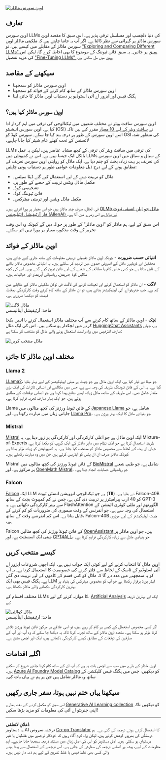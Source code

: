<!--
CO_OP_TRANSLATOR_METADATA:
{
  "original_hash": "a2a83aac52158c23161046cbd13faa2b",
  "translation_date": "2025-10-17T13:09:17+00:00",
  "source_file": "16-open-source-models/README.md",
  "language_code": "ur"
}
-->
[![اوپن سورس ماڈلز](../../../translated_images/16-lesson-banner.6b56555e8404fda1716382db4832cecbe616ccd764de381f0af6cfd694d05f74.ur.png)](https://youtu.be/CuICgfuHFSg?si=x8SpFRUsIxM9dohN)

## تعارف

اوپن سورس LLMs کی دنیا دلچسپ اور مسلسل ترقی پذیر ہے۔ اس سبق کا مقصد اوپن سورس ماڈلز پر گہرائی سے نظر ڈالنا ہے۔ اگر آپ یہ جاننا چاہتے ہیں کہ ملکیتی ماڈلز اوپن سورس ماڈلز کے مقابلے میں کیسے ہیں، تو ["Exploring and Comparing Different LLMs" سبق](../02-exploring-and-comparing-different-llms/README.md?WT.mc_id=academic-105485-koreyst) پر جائیں۔ یہ سبق فائن ٹیوننگ کے موضوع کا بھی احاطہ کرے گا، لیکن اس کی مزید تفصیل ["Fine-Tuning LLMs" سبق](../18-fine-tuning/README.md?WT.mc_id=academic-105485-koreyst) میں مل سکتی ہے۔

## سیکھنے کے مقاصد

- اوپن سورس ماڈلز کو سمجھنا
- اوپن سورس ماڈلز کے ساتھ کام کرنے کے فوائد کو سمجھنا
- ہگنگ فیس اور ایزور اے آئی اسٹوڈیو پر دستیاب اوپن ماڈلز کا جائزہ لینا

## اوپن سورس ماڈلز کیا ہیں؟

اوپن سورس سافٹ ویئر نے مختلف شعبوں میں ٹیکنالوجی کی ترقی میں اہم کردار ادا کیا ہے۔ اوپن سورس انیشیٹو (OSI) نے [سافٹ ویئر کے لیے 10 معیار](https://web.archive.org/web/20241126001143/https://opensource.org/osd?WT.mc_id=academic-105485-koreyst) مقرر کیے ہیں تاکہ اسے اوپن سورس کے طور پر درجہ بند کیا جا سکے۔ سورس کوڈ کو OSI کی منظور شدہ لائسنس کے تحت کھلے عام شیئر کیا جانا چاہیے۔

LLMs کی ترقی میں سافٹ ویئر کی ترقی کے کچھ مشابہ عناصر ہیں، لیکن یہ عمل بالکل ایک جیسا نہیں ہے۔ اس نے کمیونٹی میں LLMs کے سیاق و سباق میں اوپن سورس کی تعریف پر بہت زیادہ بحث کو جنم دیا ہے۔ ایک ماڈل کو روایتی اوپن سورس تعریف کے مطابق ہونے کے لیے درج ذیل معلومات عوامی طور پر دستیاب ہونی چاہئیں:

- ماڈل کو تربیت دینے کے لیے استعمال کیے گئے ڈیٹا سیٹس۔
- مکمل ماڈل ویٹس تربیت کے حصے کے طور پر۔
- تشخیصی کوڈ۔
- فائن ٹیوننگ کوڈ۔
- مکمل ماڈل ویٹس اور تربیتی میٹرکس۔

فی الحال، صرف چند ماڈلز ہیں جو اس معیار پر پورا اترتے ہیں۔ [OLMo ماڈل جو ایلن انسٹی ٹیوٹ فار آرٹیفیشل انٹیلیجنس (AllenAI) نے بنایا ہے](https://huggingface.co/allenai/OLMo-7B?WT.mc_id=academic-105485-koreyst) اس زمرے میں آتا ہے۔

اس سبق کے لیے، ہم ماڈلز کو "اوپن ماڈلز" کے طور پر حوالہ دیں گے کیونکہ وہ اس وقت تحریر کے وقت مذکورہ معیار پر پورا نہیں اتر سکتے۔

## اوپن ماڈلز کے فوائد

**انتہائی حسب ضرورت** - چونکہ اوپن ماڈلز تفصیلی تربیتی معلومات کے ساتھ جاری کیے جاتے ہیں، محققین اور ڈویلپرز ماڈل کے اندرونی حصوں میں ترمیم کر سکتے ہیں۔ یہ انتہائی مخصوص ماڈلز بنانے کے قابل بناتا ہے جو کسی خاص کام یا مطالعہ کے شعبے کے لیے فائن ٹیون کیے گئے ہوں۔ اس کی کچھ مثالیں کوڈ جنریشن، ریاضیاتی آپریشنز اور حیاتیات ہیں۔

**لاگت** - ان ماڈلز کو استعمال کرنے اور تعینات کرنے کی لاگت فی ٹوکن ملکیتی ماڈلز کے مقابلے میں کم ہے۔ جب جنریٹو اے آئی ایپلیکیشنز بناتے ہیں، تو ان ماڈلز کے ساتھ کام کرتے وقت کارکردگی بمقابلہ قیمت کو دیکھنا ضروری ہے۔

![ماڈل لاگت](../../../translated_images/model-price.3f5a3e4d32ae00b465325159e1f4ebe7b5861e95117518c6bfc37fe842950687.ur.png)  
ماخذ: آرٹیفیشل اینالیسس

**لچک** - اوپن ماڈلز کے ساتھ کام کرنے سے آپ مختلف ماڈلز استعمال کرنے یا انہیں یکجا کرنے میں لچکدار ہو سکتے ہیں۔ اس کی ایک مثال [HuggingChat Assistants](https://huggingface.co/chat?WT.mc_id=academic-105485-koreyst) ہے، جہاں صارف انٹرفیس میں براہ راست استعمال ہونے والے ماڈل کو منتخب کر سکتا ہے:

![ماڈل منتخب کریں](../../../translated_images/choose-model.f095d15bbac922141591fd4fac586dc8d25e69b42abf305d441b84c238e293f2.ur.png)

## مختلف اوپن ماڈلز کا جائزہ

### Llama 2

[LLama2](https://huggingface.co/meta-llama?WT.mc_id=academic-105485-koreyst)، جو میٹا نے تیار کیا ہے، ایک اوپن ماڈل ہے جو چیٹ پر مبنی ایپلیکیشنز کے لیے بہتر بنایا گیا ہے۔ یہ اس کے فائن ٹیوننگ طریقہ کی وجہ سے ہے، جس میں مکالمے اور انسانی تاثرات کی ایک بڑی مقدار شامل تھی۔ اس طریقہ کے ساتھ، ماڈل زیادہ ایسے نتائج پیدا کرتا ہے جو انسانی توقعات کے مطابق ہوتے ہیں، جو ایک بہتر صارف تجربہ فراہم کرتا ہے۔

Llama کے فائن ٹیونڈ ورژنز کی کچھ مثالوں میں [Japanese Llama](https://huggingface.co/elyza/ELYZA-japanese-Llama-2-7b?WT.mc_id=academic-105485-koreyst) شامل ہے، جو جاپانی زبان میں مہارت رکھتا ہے، اور [Llama Pro](https://huggingface.co/TencentARC/LLaMA-Pro-8B?WT.mc_id=academic-105485-koreyst)، جو بنیادی ماڈل کا ایک بہتر ورژن ہے۔

### Mistral

[Mistral](https://huggingface.co/mistralai?WT.mc_id=academic-105485-koreyst) ایک اوپن ماڈل ہے جو اعلی کارکردگی اور کارکردگی پر زور دیتا ہے۔ یہ Mixture-of-Experts طریقہ استعمال کرتا ہے جو ایک نظام میں ماہر ماڈلز کے ایک گروپ کو یکجا کرتا ہے، جہاں ان پٹ کے لحاظ سے مخصوص ماڈلز کو منتخب کیا جاتا ہے۔ یہ کمپیوٹیشن کو زیادہ مؤثر بناتا ہے کیونکہ ماڈلز صرف ان ان پٹس کو ایڈریس کرتے ہیں جن میں وہ مہارت رکھتے ہیں۔

Mistral کے فائن ٹیونڈ ورژنز کی کچھ مثالوں میں [BioMistral](https://huggingface.co/BioMistral/BioMistral-7B?text=Mon+nom+est+Thomas+et+mon+principal?WT.mc_id=academic-105485-koreyst) شامل ہے، جو طبی شعبے پر مرکوز ہے، اور [OpenMath Mistral](https://huggingface.co/nvidia/OpenMath-Mistral-7B-v0.1-hf?WT.mc_id=academic-105485-koreyst)، جو ریاضیاتی حسابات انجام دیتا ہے۔

### Falcon

[Falcon](https://huggingface.co/tiiuae?WT.mc_id=academic-105485-koreyst) ایک LLM ہے جو ٹیکنالوجی انوویشن انسٹی ٹیوٹ (**TII**) نے بنایا ہے۔ Falcon-40B کو 40 ارب پیرامیٹرز پر تربیت دی گئی ہے، جس نے کم کمپیوٹ بجٹ کے ساتھ GPT-3 سے بہتر کارکردگی دکھائی ہے۔ یہ FlashAttention الگورتھم اور ملٹی کوئری اٹینشن کے استعمال کی وجہ سے ہے، جو انفرنس کے وقت میموری کی ضروریات کو کم کرنے کے قابل بناتا ہے۔ اس کم انفرنس وقت کے ساتھ، Falcon-40B چیٹ ایپلیکیشنز کے لیے موزوں ہے۔

Falcon کے فائن ٹیونڈ ورژنز کی کچھ مثالیں [OpenAssistant](https://huggingface.co/OpenAssistant/falcon-40b-sft-top1-560?WT.mc_id=academic-105485-koreyst) ہیں، جو اوپن ماڈلز پر مبنی ایک اسسٹنٹ ہے، اور [GPT4ALL](https://huggingface.co/nomic-ai/gpt4all-falcon?WT.mc_id=academic-105485-koreyst)، جو بنیادی ماڈل سے زیادہ کارکردگی فراہم کرتا ہے۔

## کیسے منتخب کریں

اوپن ماڈل کا انتخاب کرنے کے لیے کوئی ایک جواب نہیں ہے۔ ایک اچھی شروعات ایزور اے آئی اسٹوڈیو کے ٹاسک کے لحاظ سے فلٹر کرنے کی خصوصیت کا استعمال کرنا ہے۔ یہ آپ کو یہ سمجھنے میں مدد دے گا کہ ماڈل کو کس قسم کے کاموں کے لیے تربیت دی گئی ہے۔ ہگنگ فیس بھی ایک LLM لیڈر بورڈ برقرار رکھتا ہے جو آپ کو مخصوص میٹرکس کی بنیاد پر بہترین کارکردگی دکھانے والے ماڈلز دکھاتا ہے۔

مختلف اقسام کے LLMs کا موازنہ کرنے کے لیے، [Artificial Analysis](https://artificialanalysis.ai/?WT.mc_id=academic-105485-koreyst) ایک اور بہترین ذریعہ ہے:

![ماڈل کوالٹی](../../../translated_images/model-quality.aaae1c22e00f7ee1cd9dc186c611ac6ca6627eabd19e5364dce9e216d25ae8a5.ur.png)  
ماخذ: آرٹیفیشل اینالیسس

اگر کسی مخصوص استعمال کے کیس پر کام کر رہے ہیں، تو اسی علاقے پر مرکوز فائن ٹیونڈ ورژنز تلاش کرنا مؤثر ہو سکتا ہے۔ متعدد اوپن ماڈلز کے ساتھ تجربہ کرنا تاکہ یہ دیکھا جا سکے کہ وہ آپ اور آپ کے صارفین کی توقعات کے مطابق کیسے کارکردگی دکھاتے ہیں، ایک اور اچھی مشق ہے۔

## اگلے اقدامات

اوپن ماڈلز کے بارے میں سب سے اچھی بات یہ ہے کہ آپ ان کے ساتھ کام کرنا جلدی شروع کر سکتے ہیں۔ [Azure AI Foundry Model Catalog](https://ai.azure.com?WT.mc_id=academic-105485-koreyst) کو دیکھیں، جس میں ہگنگ فیس کلیکشن کے ساتھ وہ ماڈلز شامل ہیں جن پر ہم نے یہاں بات کی۔

## سیکھنا یہاں ختم نہیں ہوتا، سفر جاری رکھیں

اس سبق کو مکمل کرنے کے بعد، ہمارے [Generative AI Learning collection](https://aka.ms/genai-collection?WT.mc_id=academic-105485-koreyst) کو دیکھیں تاکہ اپنی جنریٹو اے آئی کی معلومات کو مزید بڑھا سکیں!

---

**اعلانِ لاتعلقی**:  
یہ دستاویز AI ترجمہ سروس [Co-op Translator](https://github.com/Azure/co-op-translator) کا استعمال کرتے ہوئے ترجمہ کی گئی ہے۔ ہم درستگی کی بھرپور کوشش کرتے ہیں، لیکن براہ کرم آگاہ رہیں کہ خودکار ترجمے میں غلطیاں یا غیر درستیاں ہو سکتی ہیں۔ اصل دستاویز کو اس کی اصل زبان میں مستند ذریعہ سمجھا جانا چاہیے۔ اہم معلومات کے لیے، پیشہ ور انسانی ترجمہ کی سفارش کی جاتی ہے۔ اس ترجمے کے استعمال سے پیدا ہونے والی کسی بھی غلط فہمی یا غلط تشریح کے لیے ہم ذمہ دار نہیں ہیں۔